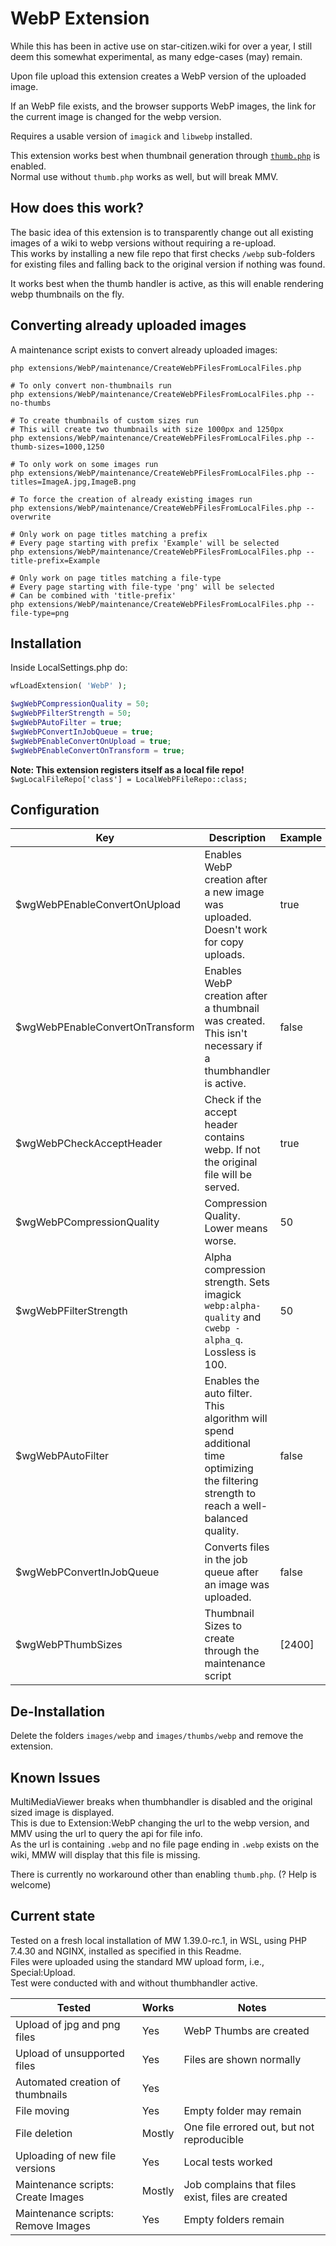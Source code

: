 # WebP Extension
While this has been in active use on star-citizen.wiki for over a year, I still deem this somewhat experimental, as many edge-cases (may) remain.

Upon file upload this extension creates a WebP version of the uploaded image.

If an WebP file exists, and the browser supports WebP images, the link for the current image is changed for the webp version.

Requires a usable version of `imagick` and `libwebp` installed.

This extension works best when thumbnail generation through [`thumb.php`](https://www.mediawiki.org/wiki/Manual:Thumb.php) is enabled.  
Normal use without `thumb.php` works as well, but will break MMV. 

## How does this work?
The basic idea of this extension is to transparently change out all existing images of a wiki to webp versions without requiring a re-upload.  
This works by installing a new file repo that first checks `/webp` sub-folders for existing files and falling back to the original version if nothing was found.  

It works best when the thumb handler is active, as this will enable rendering webp thumbnails on the fly.

## Converting already uploaded images
A maintenance script exists to convert already uploaded images:
```shell
php extensions/WebP/maintenance/CreateWebPFilesFromLocalFiles.php

# To only convert non-thumbnails run
php extensions/WebP/maintenance/CreateWebPFilesFromLocalFiles.php --no-thumbs

# To create thumbnails of custom sizes run
# This will create two thumbnails with size 1000px and 1250px
php extensions/WebP/maintenance/CreateWebPFilesFromLocalFiles.php --thumb-sizes=1000,1250

# To only work on some images run
php extensions/WebP/maintenance/CreateWebPFilesFromLocalFiles.php --titles=ImageA.jpg,ImageB.png

# To force the creation of already existing images run
php extensions/WebP/maintenance/CreateWebPFilesFromLocalFiles.php --overwrite

# Only work on page titles matching a prefix
# Every page starting with prefix 'Example' will be selected
php extensions/WebP/maintenance/CreateWebPFilesFromLocalFiles.php --title-prefix=Example

# Only work on page titles matching a file-type
# Every page starting with file-type 'png' will be selected
# Can be combined with 'title-prefix'
php extensions/WebP/maintenance/CreateWebPFilesFromLocalFiles.php --file-type=png
```

## Installation
Inside LocalSettings.php do:
```php
wfLoadExtension( 'WebP' );

$wgWebPCompressionQuality = 50;
$wgWebPFilterStrength = 50;
$wgWebPAutoFilter = true;
$wgWebPConvertInJobQueue = true;
$wgWebPEnableConvertOnUpload = true;
$wgWebPEnableConvertOnTransform = true;
```

**Note: This extension registers itself as a local file repo!**  
`$wgLocalFileRepo['class'] = LocalWebPFileRepo::class;`

## Configuration
| Key                             | Description                                                                                                                             | Example | Default                     |
|---------------------------------|-----------------------------------------------------------------------------------------------------------------------------------------|---------|-----------------------------|
| $wgWebPEnableConvertOnUpload    | Enables WebP creation after a new image was uploaded. Doesn't work for copy uploads.                                                    | true    | false                       |
| $wgWebPEnableConvertOnTransform | Enables WebP creation after a thumbnail was created. This isn't necessary if a thumbhandler is active.                                  | false   | true                        |
| $wgWebPCheckAcceptHeader        | Check if the accept header contains webp. If not the original file will be served.                                                      | true    | false                       |
| $wgWebPCompressionQuality       | Compression Quality. Lower means worse.                                                                                                 | 50      | 80                          |
| $wgWebPFilterStrength           | Alpha compression strength. Sets imagick `webp:alpha-quality` and `cwebp -alpha_q`. Lossless is 100.                                    | 50      | 80                          |
| $wgWebPAutoFilter               | Enables the auto filter.  This algorithm will spend additional time optimizing the filtering strength to reach a well-balanced quality. | false   | true                        |
| $wgWebPConvertInJobQueue        | Converts files in the job queue after an image was uploaded.                                                                            | false   | true                        |
| $wgWebPThumbSizes               | Thumbnail Sizes to create through the maintenance script                                                                                | [2400]  | [120, 320, 800, 1200, 1600] |

## De-Installation
Delete the folders `images/webp` and `images/thumbs/webp` and remove the extension.

## Known Issues
MultiMediaViewer breaks when thumbhandler is disabled and the original sized image is displayed.  
This is due to Extension:WebP changing the url to the webp version, and MMV using the url to query the api for file info.  
As the url is containing `.webp` and no file page ending in `.webp` exists on the wiki, MMW will display that this file is missing.

There is currently no workaround other than enabling `thumb.php`. (? Help is welcome)

## Current state
Tested on a fresh local installation of MW 1.39.0-rc.1, in WSL, using PHP 7.4.30 and NGINX, installed as specified in this Readme.  
Files were uploaded using the standard MW upload form, i.e., Special:Upload.  
Test were conducted with and without thumbhandler active.  

| Tested                             | Works  | Notes                                             |
|------------------------------------|--------|---------------------------------------------------|
| Upload of jpg and png files        | Yes    | WebP Thumbs are created                           |
| Upload of unsupported files        | Yes    | Files are shown normally                          |
| Automated creation of thumbnails   | Yes    |                                                   |
| File moving                        | Yes    | Empty folder may remain                           |
| File deletion                      | Mostly | One file errored out, but not reproducible        |
| Uploading of new file versions     | Yes    | Local tests worked                                |
| Maintenance scripts: Create Images | Mostly | Job complains that files exist, files are created |
| Maintenance scripts: Remove Images | Yes    | Empty folders remain                              |
